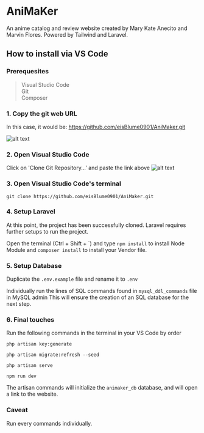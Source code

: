 # AniMaKer
An anime catalog and review website created by Mary Kate Anecito and Marvin Flores. Powered by Tailwind and Laravel.

## How to install via VS Code
### Prerequesites
>Visual Studio Code <br>
>Git <br>
>Composer <br>
### 1. Copy the git web URL

In this case, it would be:
https://github.com/eisBlume0901/AniMaker.git

![alt text](https://i.ibb.co/DGrzCtX/image-4.png)

### 2. Open Visual Studio Code
Click on 'Clone Git Repository...' and paste the link above
![alt text](https://i.ibb.co/b5pLdWQ/image-5.png)

### 3. Open Visual Studio Code's terminal

```git clone https://github.com/eisBlume0901/AniMaker.git```

### 4. Setup Laravel

At this point, the project has been successfully cloned. Laravel requires further setups to run the project.

Open the terminal (Ctrl + Shift + `) and type
```npm install``` to install Node Module and ```composer install``` to install your Vendor file.

### 5. Setup Database
Duplicate the ```.env.example``` file and rename it to ```.env```

Individually run the lines of SQL commands found in ```mysql_ddl_commands``` file in MySQL admin
This will ensure the creation of an SQL database for the next step.
### 6. Final touches

Run the following commands in the terminal in your VS Code by order

```
php artisan key:generate

php artisan migrate:refresh --seed

php artisan serve

npm run dev

```

The artisan commands will initialize the ```animaker_db``` database, and will open a link to the website.
### Caveat
Run every commands individually.
